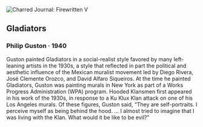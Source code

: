 <div class="artwork-of-the-day">
  <div class="container">
    <div class="img-wrapper">
      <img
        src="https://uploads8.wikiart.org/images/philip-guston/gladiators-1940.jpg"
        alt="Charred Journal: Firewritten V" />
    </div>
    <div class="artwork-detail">
      <div class="artwork-origin"> 
        <h2 class="artwork-name">Gladiators</h2>
        <h3 class="artist">
          Philip Guston
                    ·  1940
        </h3>
      </div>
      <p class="description">
        <span class="artwork-description-text ng-binding" ng-bind-html="viewModel.ArtworkOfTheDay.Description | unsafe">Guston painted Gladiators in a social-realist style favored by many left-leaning artists in the 1930s, a style that reflected in part the political and aesthetic influence of the Mexican muralist movement led by Diego Rivera, José Clemente Orozco, and David Alfaro Siqueiros. At the time he painted Gladiators, Guston was painting murals in New York as part of a Works Progress Administration (WPA) program. Hooded Klansmen first appeared in his work of the 1930s, in response to a Ku Klux Klan attack on one of his Los Angeles murals. Of these figures, Guston said, “They are self-portraits. I perceive myself as being behind the hood. … I almost tried to imagine that I was living with the Klan. What would it be like to be evil?”</span>
                        <div class="text-shadow-container" ng-show="showShadow" style=""></div>
      </p>
    </div>
  </div>

</div>
